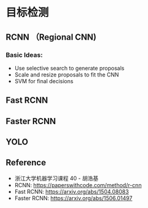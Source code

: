 # 目标检测

## RCNN （Regional CNN)

### Basic Ideas:
* Use selective search to generate proposals
* Scale and resize proposals to fit the CNN
* SVM for final decisions

## Fast RCNN

## Faster RCNN

## YOLO

## Reference
* 浙江大学机器学习课程 40 - 胡浩基
* RCNN: https://paperswithcode.com/method/r-cnn
* Fast RCNN: https://arxiv.org/abs/1504.08083
* Faster RCNN: https://arxiv.org/abs/1506.01497

